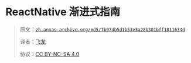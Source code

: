 # ReactNative 渐进式指南

> 原文：[`zh.annas-archive.org/md5/7b97db5d1b53e3a28b301bff1811634d`](https://zh.annas-archive.org/md5/7b97db5d1b53e3a28b301bff1811634d)
> 
> 译者：[飞龙](https://github.com/wizardforcel)
> 
> 协议：[CC BY-NC-SA 4.0](http://creativecommons.org/licenses/by-nc-sa/4.0/)